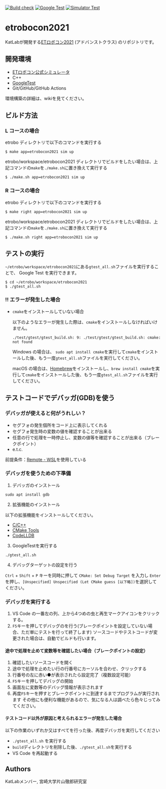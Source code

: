 [![Build check](https://github.com/KatLab-MiyazakiUniv/etrobocon2021/actions/workflows/build-check.yaml/badge.svg)](https://github.com/KatLab-MiyazakiUniv/etrobocon2021/actions/workflows/build-check.yaml)
[![Google Test](https://github.com/KatLab-MiyazakiUniv/etrobocon2021/actions/workflows/google-test.yaml/badge.svg)](https://github.com/KatLab-MiyazakiUniv/etrobocon2021/actions/workflows/google-test.yaml)
[![Simulator Test](https://github.com/KatLab-MiyazakiUniv/etrobocon2021/actions/workflows/sim-test.yaml/badge.svg)](https://github.com/KatLab-MiyazakiUniv/etrobocon2021/actions/workflows/sim-test.yaml)

# etrobocon2021
KatLabが開発する[ETロボコン2021](https://www.etrobo.jp/) (アドバンストクラス) のリポジトリです。


## 開発環境
- [ETロボコン公式シミュレータ](https://github.com/ETrobocon/etrobo)
- C++
- [GoogleTest](https://github.com/google/googletest)
- Git/GitHub/GitHub Actions

環境構築の詳細は、wikiを見てください。

## ビルド方法
### L コースの場合
etrobo ディレクトリで以下のコマンドを実行する  
 ```
 $ make app=etrobocon2021 sim up
 ```

etrobo/workspace/etrobocon2021 ディレクトリでビルドをしたい場合は、上記コマンドの`make`を`./make.sh`に置き換えて実行する  
```
$ ./make.sh app=etrobocon2021 sim up
```

### R コースの場合
etrobo ディレクトリで以下のコマンドを実行する  
 ```
 $ make right app=etrobocon2021 sim up
 ```

etrobo/workspace/etrobocon2021 ディレクトリでビルドをしたい場合は、上記コマンドの`make`を`./make.sh`に置き換えて実行する  
```
$ ./make.sh right app=etrobocon2021 sim up
```


## テストの実行
`~/etrobo/workspace/etrobocon2021`にある`gtest_all.sh`ファイルを実行することで、 Google Test を実行できます。

```
$ cd ~/etrobo/workspace/etrobocon2021
$ ./gtest_all.sh
```

### **!!** エラーが発生した場合

- `cmake`をインストールしていない場合

  以下のようなエラーが発生した際は、`cmake`をインストールしなければいけません。

  ```
  ./test/gtest/gtest_build.sh: 9: ./test/gtest/gtest_build.sh: cmake: not found
  ```

  Windows の場合は、 `sudo apt install cmake`を実行して`cmake`をインストールした後、もう一度`gtest_all.sh`ファイルを実行してください。

  macOS の場合は、[Homebrew](https://brew.sh/index_ja)をインストールし、`brew install cmake`を実行して`cmake`をインストールした後、もう一度`gtest_all.sh`ファイルを実行してください。



## テストコードでデバッガ(GDB)を使う
### デバッガが使えると何がうれしい？
- セグフォの発生個所をコード上に表示してくれる
- セグフォ発生時の変数の値を確認することが出来る
- 任意の行で処理を一時停止し、変数の値等を確認することが出来る（ブレークポイント）
- e.t.c.

前提条件：[Remote - WSL](https://marketplace.visualstudio.com/items?itemName=ms-vscode-remote.remote-wsl)を使用している  

### デバッガを使うための下準備
1. デバッガのインストール

```
sudo apt install gdb
```

2. 拡張機能のインストール

以下の拡張機能をインストールしてください。
- [C/C++](https://marketplace.visualstudio.com/items?itemName=ms-vscode.cpptools)
- [CMake Tools](https://marketplace.visualstudio.com/items?itemName=ms-vscode.cmake-tools)
- [CodeLLDB](https://marketplace.visualstudio.com/items?itemName=vadimcn.vscode-lldb)

3. GoogleTestを実行する

```
./gtest_all.sh
```

4. デバッグターゲットの設定を行う

`Ctrl` + `Shift` + `P` キーを同時に押して `CMake: Set Debug Target` を入力し `Enter` を押し、`[Unspecified] Unspecified (Let CMake guess [以下略])`を選択してください。

### デバッガを実行する
1. VS Code の一番左の列、上から4つめの虫と再生マークアイコンをクリックする。
2. `F5`キーを押してデバッグのを行う(ブレークポイントを設定していない場合、ただ単にテストを行って終了します)
ソースコードやテストコードが変更された場合は、自動でビルドも行います。

#### 途中で処理を止めて変数等を確認したい場合（ブレークポイントの設定）
1. 確認したいソースコードを開く
2. 途中で処理を止めたい行の行番号にカーソルを合わせ、クリックする
3. 行番号の左に赤い●が表示されたら設定完了（複数設定可能）
4. `F5`キーを押してデバッグの開始
5. 画面左に変数等のデバッグ情報が表示されます
6. 再度`F5`キーを押すとブレークポイントに到達するまでプログラムが実行されます
その他にも便利な機能があるので、気になる人は調べたら色々じってみてください。

#### テストコード以外が原因と考えられるエラーが発生した場合
以下の作業のいずれか又はすべてを行った後、再度デバッガを実行してください
- `./gtest_all.sh` を実行する
- `build`ディレクトリを削除した後、`./gtest_all.sh`を実行する
- VS Code を再起動する

## Authors
KatLabメンバー, 宮崎大学片山徹郎研究室